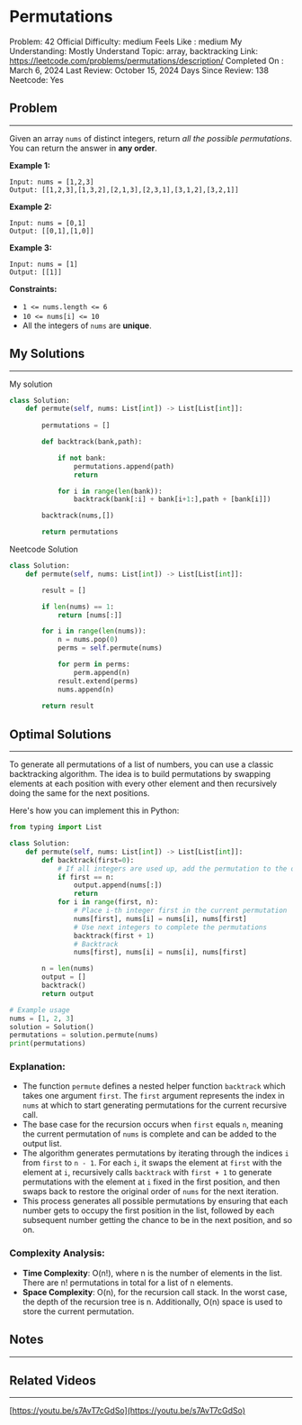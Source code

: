 # Permutations

Problem: 42
Official Difficulty: medium
Feels Like : medium
My Understanding: Mostly Understand
Topic: array, backtracking
Link: https://leetcode.com/problems/permutations/description/
Completed On : March 6, 2024
Last Review: October 15, 2024
Days Since Review: 138
Neetcode: Yes

## Problem

---

Given an array `nums` of distinct integers, return *all the possible permutations*. You can return the answer in **any order**.

**Example 1:**

```
Input: nums = [1,2,3]
Output: [[1,2,3],[1,3,2],[2,1,3],[2,3,1],[3,1,2],[3,2,1]]
```

**Example 2:**

```
Input: nums = [0,1]
Output: [[0,1],[1,0]]
```

**Example 3:**

```
Input: nums = [1]
Output: [[1]]
```

**Constraints:**

- `1 <= nums.length <= 6`
- `10 <= nums[i] <= 10`
- All the integers of `nums` are **unique**.

## My Solutions

---

My solution

```python
class Solution:
    def permute(self, nums: List[int]) -> List[List[int]]:
        
        permutations = []

        def backtrack(bank,path):

            if not bank:
                permutations.append(path)
                return

            for i in range(len(bank)):
                backtrack(bank[:i] + bank[i+1:],path + [bank[i]])

        backtrack(nums,[])

        return permutations
```

Neetcode Solution

```python
class Solution:
    def permute(self, nums: List[int]) -> List[List[int]]:

        result = []

        if len(nums) == 1:
            return [nums[:]]

        for i in range(len(nums)):
            n = nums.pop(0)
            perms = self.permute(nums)

            for perm in perms:
                perm.append(n)
            result.extend(perms)
            nums.append(n)
        
        return result
```

## Optimal Solutions

---

To generate all permutations of a list of numbers, you can use a classic backtracking algorithm. The idea is to build permutations by swapping elements at each position with every other element and then recursively doing the same for the next positions.

Here's how you can implement this in Python:

```python
from typing import List

class Solution:
    def permute(self, nums: List[int]) -> List[List[int]]:
        def backtrack(first=0):
            # If all integers are used up, add the permutation to the output
            if first == n:
                output.append(nums[:])
                return
            for i in range(first, n):
                # Place i-th integer first in the current permutation
                nums[first], nums[i] = nums[i], nums[first]
                # Use next integers to complete the permutations
                backtrack(first + 1)
                # Backtrack
                nums[first], nums[i] = nums[i], nums[first]

        n = len(nums)
        output = []
        backtrack()
        return output

# Example usage
nums = [1, 2, 3]
solution = Solution()
permutations = solution.permute(nums)
print(permutations)

```

### Explanation:

- The function `permute` defines a nested helper function `backtrack` which takes one argument `first`. The `first` argument represents the index in `nums` at which to start generating permutations for the current recursive call.
- The base case for the recursion occurs when `first` equals `n`, meaning the current permutation of `nums` is complete and can be added to the output list.
- The algorithm generates permutations by iterating through the indices `i` from `first` to `n - 1`. For each `i`, it swaps the element at `first` with the element at `i`, recursively calls `backtrack` with `first + 1` to generate permutations with the element at `i` fixed in the first position, and then swaps back to restore the original order of `nums` for the next iteration.
- This process generates all possible permutations by ensuring that each number gets to occupy the first position in the list, followed by each subsequent number getting the chance to be in the next position, and so on.

### Complexity Analysis:

- **Time Complexity**: O(n!), where n is the number of elements in the list. There are n! permutations in total for a list of n elements.
- **Space Complexity**: O(n), for the recursion call stack. In the worst case, the depth of the recursion tree is n. Additionally, O(n) space is used to store the current permutation.

## Notes

---

 

## Related Videos

---

[https://youtu.be/s7AvT7cGdSo](https://youtu.be/s7AvT7cGdSo)